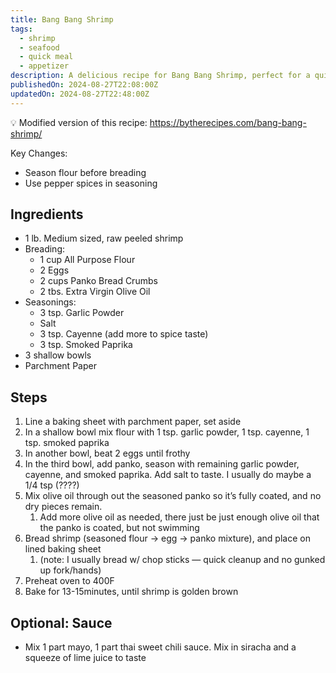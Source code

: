 ```yaml
---
title: Bang Bang Shrimp
tags:
  - shrimp
  - seafood
  - quick meal
  - appetizer
description: A delicious recipe for Bang Bang Shrimp, perfect for a quick meal.
publishedOn: 2024-08-27T22:08:00Z
updatedOn: 2024-08-27T22:48:00Z
---
```


💡 Modified version of this recipe:
https://bytherecipes.com/bang-bang-shrimp/

Key Changes:

- Season flour before breading
- Use pepper spices in seasoning

## Ingredients

- 1 lb. Medium sized, raw peeled shrimp
- Breading:
  - 1 cup All Purpose Flour
  - 2 Eggs
  - 2 cups Panko Bread Crumbs
  - 2 tbs. Extra Virgin Olive Oil
- Seasonings:
  - 3 tsp. Garlic Powder
  - Salt
  - 3 tsp. Cayenne (add more to spice taste)
  - 3 tsp. Smoked Paprika
- 3 shallow bowls
- Parchment Paper

## Steps

1. Line a baking sheet with parchment paper, set aside
2. In a shallow bowl mix flour with 1 tsp. garlic powder, 1 tsp. cayenne, 1 tsp. smoked paprika
3. In another bowl, beat 2 eggs until frothy
4. In the third bowl, add panko, season with remaining garlic powder, cayenne, and smoked paprika. Add salt to taste. I usually do maybe a 1/4 tsp (????)
5. Mix olive oil through out the seasoned panko so it’s fully coated, and no dry pieces remain.
   1. Add more olive oil as needed, there just be just enough olive oil that the panko is coated, but not swimming
6. Bread shrimp (seasoned flour → egg → panko mixture), and place on lined baking sheet
   1. (note: I usually bread w/ chop sticks — quick cleanup and no gunked up fork/hands)
7. Preheat oven to 400F
8. Bake for 13-15minutes, until shrimp is golden brown

## Optional: Sauce

- Mix 1 part mayo, 1 part thai sweet chili sauce. Mix in siracha and a squeeze of lime juice to taste
